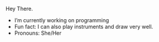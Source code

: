 Hey There. 

- I’m currently working on programming
- Fun fact: I can also play instruments and draw very well.
- Pronouns: She/Her
